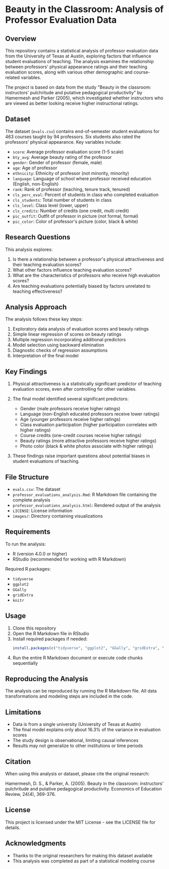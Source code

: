 # Beauty in the Classroom: Analysis of Professor Evaluation Data

## Overview

This repository contains a statistical analysis of professor evaluation data from the University of Texas at Austin, exploring factors that influence student evaluations of teaching. The analysis examines the relationship between professors' physical appearance ratings and their teaching evaluation scores, along with various other demographic and course-related variables.

The project is based on data from the study "Beauty in the classroom: instructors' pulchritude and putative pedagogical productivity" by Hamermesh and Parker (2005), which investigated whether instructors who are viewed as better looking receive higher instructional ratings.

## Dataset

The dataset (`evals.csv`) contains end-of-semester student evaluations for 463 courses taught by 94 professors. Six students also rated the professors' physical appearance. Key variables include:

- `score`: Average professor evaluation score (1-5 scale)
- `bty_avg`: Average beauty rating of the professor
- `gender`: Gender of professor (female, male)
- `age`: Age of professor
- `ethnicity`: Ethnicity of professor (not minority, minority)
- `language`: Language of school where professor received education (English, non-English)
- `rank`: Rank of professor (teaching, tenure track, tenured)
- `cls_perc_eval`: Percent of students in class who completed evaluation
- `cls_students`: Total number of students in class
- `cls_level`: Class level (lower, upper)
- `cls_credits`: Number of credits (one credit, multi credit)
- `pic_outfit`: Outfit of professor in picture (not formal, formal)
- `pic_color`: Color of professor's picture (color, black & white)

## Research Questions

This analysis explores:

1. Is there a relationship between a professor's physical attractiveness and their teaching evaluation scores?
2. What other factors influence teaching evaluation scores?
3. What are the characteristics of professors who receive high evaluation scores?
4. Are teaching evaluations potentially biased by factors unrelated to teaching effectiveness?

## Analysis Approach

The analysis follows these key steps:

1. Exploratory data analysis of evaluation scores and beauty ratings
2. Simple linear regression of scores on beauty ratings
3. Multiple regression incorporating additional predictors
4. Model selection using backward elimination
5. Diagnostic checks of regression assumptions
6. Interpretation of the final model

## Key Findings

1. Physical attractiveness is a statistically significant predictor of teaching evaluation scores, even after controlling for other variables.
2. The final model identified several significant predictors:
   - Gender (male professors receive higher ratings)
   - Language (non-English educated professors receive lower ratings)
   - Age (younger professors receive higher ratings)
   - Class evaluation participation (higher participation correlates with higher ratings)
   - Course credits (one-credit courses receive higher ratings)
   - Beauty ratings (more attractive professors receive higher ratings)
   - Photo color (black & white photos associate with higher ratings)

3. These findings raise important questions about potential biases in student evaluations of teaching.

## File Structure

- `evals.csv`: The dataset
- `professor_evaluations_analysis.Rmd`: R Markdown file containing the complete analysis
- `professor_evaluations_analysis.html`: Rendered output of the analysis
- `LICENSE`: License information
- `images/`: Directory containing visualizations

## Requirements

To run the analysis:

- R (version 4.0.0 or higher)
- RStudio (recommended for working with R Markdown)

Required R packages:
- `tidyverse`
- `ggplot2`
- `GGally`
- `gridExtra`
- `knitr`

## Usage

1. Clone this repository
2. Open the R Markdown file in RStudio
3. Install required packages if needed:
   ```r
   install.packages(c("tidyverse", "ggplot2", "GGally", "gridExtra", "knitr"))
   ```
4. Run the entire R Markdown document or execute code chunks sequentially

## Reproducing the Analysis

The analysis can be reproduced by running the R Markdown file. All data transformations and modeling steps are included in the code.

## Limitations

- Data is from a single university (University of Texas at Austin)
- The final model explains only about 16.3% of the variance in evaluation scores
- The study design is observational, limiting causal inferences
- Results may not generalize to other institutions or time periods

## Citation

When using this analysis or dataset, please cite the original research:

Hamermesh, D. S., & Parker, A. (2005). Beauty in the classroom: instructors' pulchritude and putative pedagogical productivity. Economics of Education Review, 24(4), 369-376.

## License

This project is licensed under the MIT License - see the LICENSE file for details.

## Acknowledgments

- Thanks to the original researchers for making this dataset available
- This analysis was completed as part of a statistical modeling course
